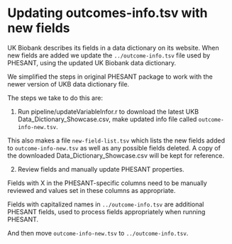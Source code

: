 
# Updating outcomes-info.tsv with new fields


UK Biobank describes its fields in a data dictionary on its website. When new fields are added we update the `../outcome-info.tsv` file used by PHESANT, using the updated UK Biobank data dictionary. 

We simplified the steps in original PHESANT package to work with the newer version of  UKB data dictionary file.

The steps we take to do this are:

1. Run pipeline/updateVariableInfor.r to download the latest UKB Data_Dictionary_Showcase.csv, make updated info file called `outcome-info-new.tsv`. 

This also makes a file `new-field-list.tsv` which lists the new fields added to `outcome-info-new.tsv` as well as any possible fields deleted. A copy of the downloaded Data_Dictionary_Showcase.csv will be kept for reference. 

2. Review fields and manually update PHESANT properties.

Fields with X in the PHESANT-specific columns need to be manually reviewed and values set in these columns as appropriate.

Fields with capitalized names in `../outcome-info.tsv` are additional PHESANT fields, used to process fields appropriately when running PHESANT.

And then move `outcome-info-new.tsv` to `../outcome-info.tsv`.



